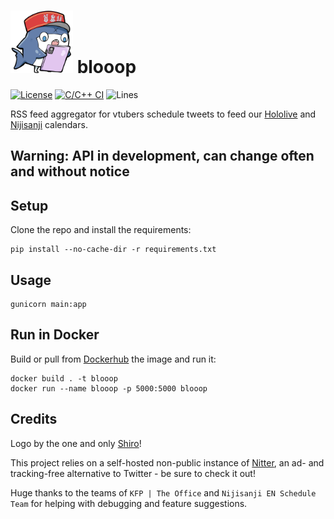 # <img src="img/logo.png" width="100"> blooop

[![License](https://img.shields.io/github/license/Steeven9/blooop)](/LICENSE)
[![C/C++ CI](https://github.com/Steeven9/blooop/actions/workflows/docker-image.yml/badge.svg)](https://github.com/Steeven9/blooop/actions/workflows/docker-image.yml)
![Lines](https://img.shields.io/tokei/lines/github/Steeven9/blooop)

RSS feed aggregator for vtubers schedule tweets to
feed our [Hololive](https://holocal.moe) and [Nijisanji](https://nijien.vercel.app) calendars.

## Warning: API in development, can change often and without notice

## Setup

Clone the repo and install the requirements:

    pip install --no-cache-dir -r requirements.txt

## Usage

    gunicorn main:app

## Run in Docker

Build or pull from [Dockerhub](https://hub.docker.com/repository/docker/steeven9/blooop) the image and run it:

    docker build . -t blooop
    docker run --name blooop -p 5000:5000 blooop

## Credits

Logo by the one and only [Shiro](https://twitter.com/OgumaShiro)!

This project relies on a self-hosted non-public instance of [Nitter](https://github.com/zedeus/nitter),
an ad- and tracking-free alternative to Twitter - be sure to check it out!

Huge thanks to the teams of `KFP | The Office` and `Nijisanji EN Schedule Team`
for helping with debugging and feature suggestions.
